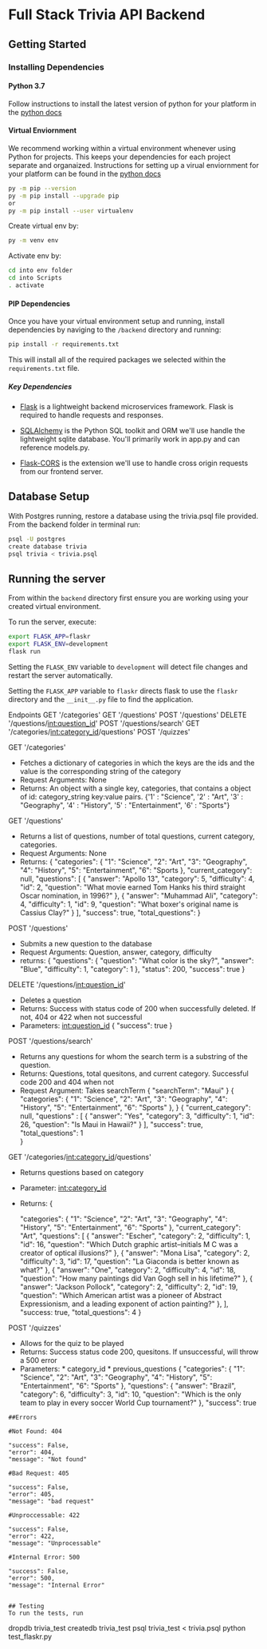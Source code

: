 # Full Stack Trivia API Backend

## Getting Started

### Installing Dependencies

#### Python 3.7

Follow instructions to install the latest version of python for your platform in the [python docs](https://docs.python.org/3/using/unix.html#getting-and-installing-the-latest-version-of-python)

#### Virtual Enviornment

We recommend working within a virtual environment whenever using Python for projects. This keeps your dependencies for each project separate and organaized. Instructions for setting up a virual enviornment for your platform can be found in the [python docs](https://packaging.python.org/guides/installing-using-pip-and-virtual-environments/)
```bash
py -m pip --version
py -m pip install --upgrade pip
or
py -m pip install --user virtualenv
```
Create virtual env by:
```bash
py -m venv env
```
Activate env by:
```bash
cd into env folder
cd into Scripts
. activate 
```

#### PIP Dependencies

Once you have your virtual environment setup and running, install dependencies by naviging to the `/backend` directory and running:

```bash
pip install -r requirements.txt
```

This will install all of the required packages we selected within the `requirements.txt` file.

##### Key Dependencies

- [Flask](http://flask.pocoo.org/)  is a lightweight backend microservices framework. Flask is required to handle requests and responses.

- [SQLAlchemy](https://www.sqlalchemy.org/) is the Python SQL toolkit and ORM we'll use handle the lightweight sqlite database. You'll primarily work in app.py and can reference models.py. 

- [Flask-CORS](https://flask-cors.readthedocs.io/en/latest/#) is the extension we'll use to handle cross origin requests from our frontend server. 

## Database Setup
With Postgres running, restore a database using the trivia.psql file provided. From the backend folder in terminal run:
```bash
psql -U postgres
create database trivia
psql trivia < trivia.psql
```

## Running the server

From within the `backend` directory first ensure you are working using your created virtual environment.

To run the server, execute:

```bash
export FLASK_APP=flaskr
export FLASK_ENV=development
flask run
```

Setting the `FLASK_ENV` variable to `development` will detect file changes and restart the server automatically.

Setting the `FLASK_APP` variable to `flaskr` directs flask to use the `flaskr` directory and the `__init__.py` file to find the application. 

Endpoints
GET '/categories'
GET '/questions'
POST '/questions'
DELETE '/questions/<int:question_id>'
POST '/questions/search'
GET '/categories/<int:category_id>/questions'
POST '/quizzes'

GET '/categories'
- Fetches a dictionary of categories in which the keys are the ids and the value is the corresponding string of the category
- Request Arguments: None
- Returns: An object with a single key, categories, that contains a object of id: category_string key:value pairs. 
{'1' : "Science",
'2' : "Art",
'3' : "Geography",
'4' : "History",
'5' : "Entertainment",
'6' : "Sports"}

GET '/questions'
- Returns a list of questions, number of total questions, current category, categories. 
- Request Arguments: None
- Returns:
    {
        "categories": {
            "1": "Science",
            "2": "Art",
            "3": "Geography",
            "4": "History",
            "5": "Entertainment",
            "6": "Sports
        },
        "current_category": null,
        "questions": [
            {
                "answer": "Apollo 13",
                "category": 5,
                "difficulty": 4,
                "id": 2,
                "question": "What movie earned Tom Hanks his third straight Oscar nomination, in 1996?"
            },
            {
                "answer": "Muhammad Ali",
                "category": 4,
                "difficulty": 1,
                "id": 9,
                "question": "What boxer's original name is Cassius Clay?"
            }
        ], 
        "success": true,
        "total_questions": 
    }

POST '/questions'
- Submits a new question to the database 
- Request Arguments: Question, answer, category, difficulty
- returns:
    {
        "questions": {
        "question": "What color is the sky?",
        "answer": "Blue",
        "difficulty": 1,
        "category": 1
        },
        "status": 200,
        "success": true
    }


DELETE '/questions/<int:question_id>'
- Deletes a question
- Returns: Success with status code of 200 when successfully deleted. If not, 404 or 422 when not successful
- Parameters: <int:question_id>
    {
        "success": true
    }

POST '/questions/search'
- Returns any questions for whom the search term is a substring of the question. 
- Returns: Questions, total quesitons, and current category. Successful code 200 and 404 when not 
- Request Argument: Takes searchTerm
    {
        "searchTerm": "Maui"
    }
    {
        "categories": {
            "1": "Science",
            "2": "Art",
            "3": "Geography",
            "4": "History",
            "5": "Entertainment",
            "6": "Sports"
        },
    }
    {
        "current_category": null,
        "questions" : [
            {
                "answer": "Yes",
                "category": 3,
                "difficulty": 1,
                "id": 26,
                "question": "Is Maui in Hawaii?"
            }
        ],
        "success": true,
        "total_questions": 1     
    }

GET '/categories/<int:category_id>/questions'
- Returns questions based on category
- Parameter: <int:category_id>
- Returns:
    {
        
    "categories": {
        "1": "Science",
        "2": "Art",
        "3": "Geography",
        "4": "History",
        "5": "Entertainment",
        "6": "Sports"
    },
    "current_category": "Art",
    "questions": [
        {
            "answer": "Escher",
            "category": 2,
            "difficulty": 1,
            "id": 16,
            "question": "Which Dutch graphic artist–initials M C was a creator of optical illusions?"
        },
        {
            "answer": "Mona Lisa",
            "category": 2,
            "difficulty": 3,
            "id": 17,
            "question": "La Giaconda is better known as what?"
        },
        {
            "answer": "One",
            "category": 2,
            "difficulty": 4,
            "id": 18,
            "question": "How many paintings did Van Gogh sell in his lifetime?"
        },
        {
            "answer": "Jackson Pollock",
            "category": 2,
            "difficulty": 2,
            "id": 19,
            "question": "Which American artist was a pioneer of Abstract Expressionism, and a leading exponent of action painting?"
        },
    ],
    "success: true,
    "total_questions": 4
    }

POST '/quizzes'
- Allows for the quiz to be played
- Returns: Success status code 200, quesitons. If unsuccessful, will throw a 500 error
- Parameters: * category_id
              * previous_questions
    {
        "categories": {
        "1": "Science",
        "2": "Art",
        "3": "Geography",
        "4": "History",
        "5": "Entertainment",
        "6": "Sports"
    },
    "questions": {
        "answer": "Brazil",
        "category": 6,
        "difficulty": 3,
        "id": 10,
        "question": "Which is the only team to play in every soccer World Cup tournament?"
    },
    "success": true

```
##Errors

#Not Found: 404
```
    "success": False,
    "error": 404,
    "message": "Not found"
```
#Bad Request: 405
```
    "success": False,
    "error": 405,
    "message": "bad request" 
```
#Unproccessable: 422
```
    "success": False,
    "error": 422,
    "message": "Unprocessable"
```
#Internal Error: 500
```
    "success": False,
    "error": 500,
    "message": "Internal Error"
```

## Testing
To run the tests, run
```
dropdb trivia_test
createdb trivia_test
psql trivia_test < trivia.psql
python test_flaskr.py
```